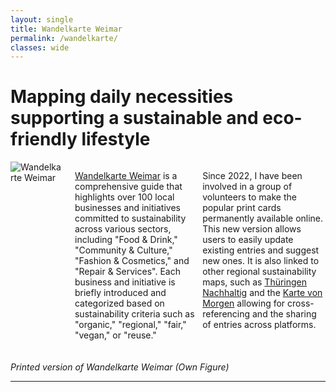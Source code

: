 ```yaml
---
layout: single
title: Wandelkarte Weimar
permalink: /wandelkarte/
classes: wide
---
```


# Mapping daily necessities supporting a sustainable and eco-friendly lifestyle

<div style="display: flex; align-items: flex-start; margin-bottom: 20px;">
  <img style="max-width: 40%; margin-right: 20px;" src="/assets/images/wandelkarte.png" alt="Wandelkarte Weimar">
  <p><a href="https://weimar.wandelkarten.de/">Wandelkarte Weimar</a> is a comprehensive guide that highlights over 100 local businesses and initiatives committed to sustainability across various sectors, including "Food & Drink," "Community & Culture," "Fashion & Cosmetics," and "Repair & Services". Each business and initiative is briefly introduced and categorized based on sustainability criteria such as "organic," "regional," "fair," "vegan," or "reuse." </p>
  
  <p>Since 2022, I have been involved in a group of volunteers to make the popular print cards permanently available online. This new version allows users to easily update existing entries and suggest new ones. It is also linked to other regional sustainability maps, such as <a href="https://thueringen-nachhaltig.de/">Thüringen Nachhaltig</a> and the <a href="https://www.kartevonmorgen.org/">Karte von Morgen</a> allowing for cross-referencing and the sharing of entries across platforms.</p>
</div>

*Printed version of Wandelkarte Weimar (Own Figure)*

---
